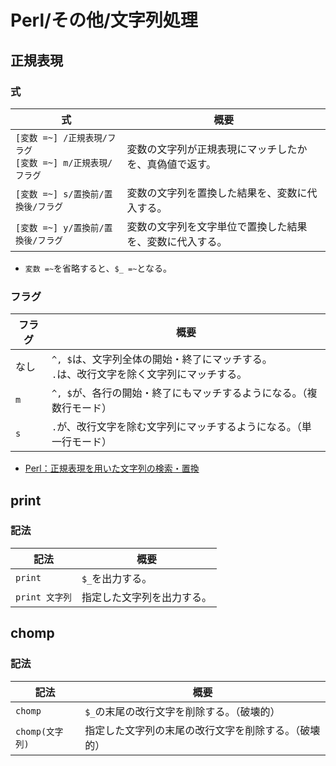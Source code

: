 # Perl/その他/文字列処理

## 正規表現

### 式

| 式                                             | 概要                           |
|-----------------------------------------------|------------------------------|
| `[変数 =~] /正規表現/フラグ`<br />`[変数 =~] m/正規表現/フラグ` | 変数の文字列が正規表現にマッチしたかを、真偽値で返す。  |
| `[変数 =~] s/置換前/置換後/フラグ`                       | 変数の文字列を置換した結果を、変数に代入する。      |
| `[変数 =~] y/置換前/置換後/フラグ`                       | 変数の文字列を文字単位で置換した結果を、変数に代入する。 |

- `変数 =~`を省略すると、`$_ =~`となる。

### フラグ

| フラグ | 概要                                                     |
|-----|--------------------------------------------------------|
| なし  | `^, $`は、文字列全体の開始・終了にマッチする。<br />`.`は、改行文字を除く文字列にマッチする。 |
| `m` | `^, $`が、各行の開始・終了にもマッチするようになる。（複数行モード）                  |
| `s` | `.`が、改行文字を除む文字列にマッチするようになる。（単一行モード）                    |

- [Perl：正規表現を用いた文字列の検索・置換](https://www.bold.ne.jp/engineer-club/perl-regular-expression)

## print

### 記法

| 記法           | 概要                       |
| -------------- | -------------------------- |
| `print`        | `$_`を出力する。           |
| `print 文字列` | 指定した文字列を出力する。 |

## chomp

### 記法

| 記法           | 概要                         |
|--------------|----------------------------|
| `chomp`      | `$_`の末尾の改行文字を削除する。（破壊的）    |
| `chomp(文字列)` | 指定した文字列の末尾の改行文字を削除する。（破壊的） |
